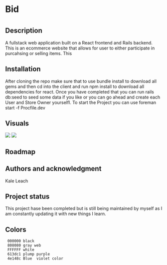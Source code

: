 <h1>Bid<h1>

  
<h2>Description</h2>
A fullstack web application built on a React frontend and Rails backend. This is an ecommerce website that allows for user to either participate in purcahsing or selling items. This 


<h2>Installation</h2>
 After cloning the repo make sure that to use bundle install to download all gems and then cd into the client and run npm install to download all dependencies for react. Once you have completed that you can run rails db:seed to seed some data if you like or you can go ahead and create each User and Store Owner yourselfl. To start the Project you can use  foreman start -f Procfile.dev
 
<h2>Visuals</h2>
<img src ="https://media.giphy.com/media/0vC5L79qRcRqu5ta0Q/giphy.gif"/>
<img src ="https://media.giphy.com/media/BI0ofn8pIpVPNs1nEA/giphy.gif"/>



<h2>Roadmap</h2>


<h2>Authors and acknowledgment</h2>
Kale Leach


<h2>Project status</h2>
This project hase been completed but is still being maintained by myself as I am constantly updating it with new things I learn.



  <h2>Colors</h2>
  
     000000 black
     808080 gray web
     FFFFFF white
     613dc1 plump purple
     4e148c Blue  violet color




  
